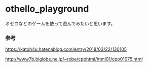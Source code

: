 # othello_playground

オセロなどのゲームを使って遊んでみたいと思います。

### 参考

https://katoh4u.hatenablog.com/entry/2018/03/22/130105

http://www7b.biglobe.ne.jp/~robe/cpphtml/html01/cpp01075.html